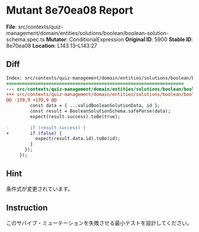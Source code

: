 # Mutant 8e70ea08 Report

**File**: src/contexts/quiz-management/domain/entities/solutions/boolean/boolean-solution-schema.spec.ts
**Mutator**: ConditionalExpression
**Original ID**: 5900
**Stable ID**: 8e70ea08
**Location**: L143:13–L143:27

## Diff

```diff
Index: src/contexts/quiz-management/domain/entities/solutions/boolean/boolean-solution-schema.spec.ts
===================================================================
--- src/contexts/quiz-management/domain/entities/solutions/boolean/boolean-solution-schema.spec.ts	original
+++ src/contexts/quiz-management/domain/entities/solutions/boolean/boolean-solution-schema.spec.ts	mutated #5900
@@ -139,9 +139,9 @@
         const data = { ...validBooleanSolutionData, id };
         const result = BooleanSolutionSchema.safeParse(data);
         expect(result.success).toBe(true);
 
-        if (result.success) {
+        if (false) {
           expect(result.data.id).toBe(id);
         }
       });
     });
```

## Hint

条件式が変更されています。

## Instruction

このサバイブ・ミューテーションを失敗させる最小テストを設計してください。

